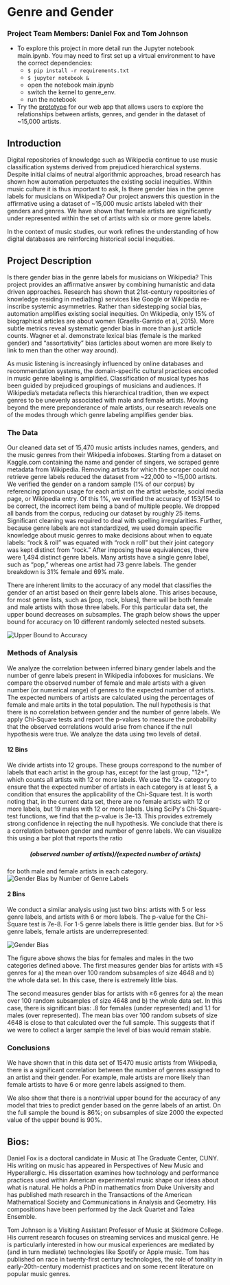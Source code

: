 # Genre and Gender
### Project Team Members: Daniel Fox and Tom Johnson
- To explore this project in more detail run the Jupyter notebook main.ipynb. You may need to first set up a virtual environment to have the correct dependencies:
	- ```$ pip install -r requirements.txt```
	- ```$ jupyter notebook &```
	- open the notebook main.ipynb
	- switch the kernel to genre_env. 
	- run the notebook  
- Try the [prototype](http://18.222.33.220:8501/) for our web app that allows users to explore the relationships between artists, genres, and gender in the dataset of ~15,000 artists.
## Introduction
Digital repositories of knowledge such as Wikipedia continue to use music classification systems derived from prejudiced hierarchical systems. Despite initial claims of neutral algorithmic approaches, broad research has shown how automation perpetuates the existing social inequities. Within music culture it is thus important to ask, Is there gender bias in the genre labels for musicians on Wikipedia? Our project answers this question in the affirmative using a dataset of ~15,000 music artists labeled with their genders and genres. We have shown that female artists are significantly under represented within the set of artists with six or more genre labels. 

In the context of music studies, our work refines the understanding of how digital databases are reinforcing historical social inequities. 

## Project Description

Is there gender bias in the genre labels for musicians on Wikipedia? This project provides an affirmative answer by combining humanistic and data driven approaches. Research has shown that 21st-century repositories of knowledge residing in media(ting) services like Google or Wikipedia re-inscribe systemic asymmetries.  Rather than sidestepping social bias, automation amplifies existing social inequities.  On Wikipedia, only 15% of biographical articles are about women (Graells-Garrido et al, 2015).  More subtle metrics reveal systematic gender bias in more than just article counts. Wagner et al. demonstrate lexical bias (female is the marked gender) and “assortativity” bias (articles about women are more likely to link to men than the other way around).  

As music listening is increasingly influenced by online databases and recommendation systems, the domain-specific cultural practices encoded in music genre labeling is amplified. Classification of musical types has been guided by prejudiced groupings of musicians and audiences.  If Wikipedia’s metadata reflects this hierarchical tradition, then we expect genres to be unevenly associated with male and female artists. Moving beyond the mere preponderance of male artists, our research reveals one of the modes through which genre labeling amplifies gender bias.  

### The Data

Our cleaned data set of 15,470 music artists includes names, genders, and the music genres from their Wikipedia infoboxes. Starting from a dataset on Kaggle.com containing the name and gender of singers, we scraped genre metadata from Wikipedia.  Removing artists for which the scraper could not retrieve genre labels reduced the dataset from ~22,000 to ~15,000 artists. We verified the gender on a random sample (1% of our corpus) by referencing pronoun usage for each artist on the artist website, social media page, or Wikipedia entry. Of this 1%, we verified the accuracy of 153/154 to be correct, the incorrect item being a band of multiple people. We dropped all bands from the corpus, reducing our dataset by roughly 25 items. Significant cleaning was required to deal with spelling irregularities. Further, because genre labels are not standardized, we used domain specific knowledge about music genres to make decisions about when to equate labels: “rock & roll” was equated with “rock n roll” but their joint category was kept distinct from “rock.” After imposing these equivalences, there were 1,494 distinct genre labels. Many artists have a single genre label, such as “pop,” whereas one artist had 73 genre labels. The gender breakdown is 31% female and 69% male.

There are inherent limits to the accuracy of any model that classifies the gender of an artist based on their genre labels alone. This arises because, for most genre lists, such as [pop, rock, blues], there will be both female and male artists with those three labels. For this particular data set, the upper bound decreases on subsamples. The graph below shows the upper bound for accuracy on 10 different randomly selected nested subsets.

![Upper Bound to Accuracy](./visualizations/upperbound_curves.png)

### Methods of Analysis

We analyze the correlation between inferred binary gender labels and the number of genre labels present in Wikipedia infoboxes for musicians. We compare the observed number of female and male artists with a given number (or numerical range) of genres to the expected number of artists. The expected numbers of artists are calculated using the percentages of female and male artits in the total population. The null hypothesis is that there is no correlation between gender and the number of genre labels. We apply Chi-Square tests and report the p-values to measure the probability that the observed correlations would arise from chance if the null hypothesis were true. We analyze the data using two levels of detail.

#### 12 Bins

We divide artists into 12 groups. These groups correspond to the number of labels that each artist in the group has, except for the last group, "12+", which counts all artists with 12 or more labels. We use the 12+ category to ensure that the expected number of artists in each category is at least 5, a condition that ensures the applicability of the Chi-Square test. It is worth noting that, in the current data set, there are no female artists with 12 or more labels, but 19 males with 12 or more labels. Using SciPy's Chi-Square-test functions, we find that the p-value is 3e-13. This provides extremely strong confidence in rejecting the null hypothesis. We conclude that there is a correlation between gender and number of genre labels. We can visualize this using a bar plot that reports the ratio 
##### <div align="center">(observed number of artists)/(expected number of artists) </div>
for both male and female artists in each category.
![Gender Bias by Number of Genre Labels](./visualizations/12_bins_bias.png)

#### 2 Bins

We conduct a similar analysis using just two bins: artists with 5 or less genre labels, and artists with 6 or more labels. The p-value for the Chi-Square test is 7e-8. For 1-5 genre labels there is little gender bias. But for >5 genre labels, female artists are underrepresented:

![Gender Bias](./visualizations/twobin_means_selection.png)

The figure above shows the bias for females and males in the two categories defined above. The first measures gender bias for artists with  ≤5  genres for a) the mean over 100 random subsamples of size 4648 and b) the whole data set. In this case, there is extremely little bias.

The second measures gender bias for artists with  ≥6  genres for a) the mean over 100 random subsamples of size 4648 and b) the whole data set. In this case, there is significant bias: .8 for females (under represented) and 1.1 for males (over represented). The mean bias over 100 random subsets of size 4648 is close to that calculated over the full sample. This suggests that if we were to collect a larger sample the level of bias would remain stable.

### Conclusions

We have shown that in this data set of 15470 music artists from Wikipedia, there is a significant correlation between the number of genres assigned to an artist and their gender. For example, male artists are more likely than female artists to have 6 or more genre labels assigned to them.

We also show that there is a nontrivial upper bound for the accuracy of any model that tries to predict gender based on the genre labels of an artist. On the full sample the bound is 86%; on subsamples of size 2000 the expected value of the upper bound is 90%.

## Bios:

Daniel Fox is a doctoral candidate in Music at The Graduate Center, CUNY. His writing on music has appeared in Perspectives of New Music and Hyperallergic. His dissertation examines how technology and performance practices used within American experimental music shape our ideas about what is natural. He holds a PhD in mathematics from Duke University and has published math research in the Transactions of the American Mathematical Society and Communications in Analysis and Geometry. His compositions have been performed by the Jack Quartet and Talea Ensemble.

Tom Johnson is a Visiting Assistant Professor of Music at Skidmore College. His current research focuses on streaming services and musical genre. He is particularly interested in how our musical experiences are mediated by (and in turn mediate) technologies like Spotify or Apple music. Tom has published on race in twenty-first century technologies, the role of tonality in early-20th-century modernist practices and on some recent literature on popular music genres.
